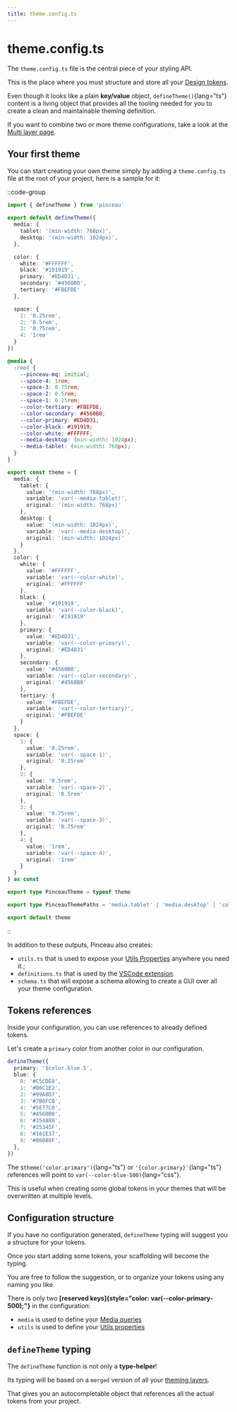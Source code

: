 ```yaml
---
title: theme.config.ts
---
```


# theme.config.ts

The `theme.config.ts` file is the central piece of your styling API.

This is the place where you must structure and store all your [Design tokens](/configuration/design-tokens).

Even though it looks like a plain **key/value** object, `defineTheme()`{lang="ts"} content is a living object that provides all the tooling needed for you to create a clean and maintainable theming definition.

If you want to combine two or more theme configurations, take a look at the [Multi layer page](/advanced/multi-layer).

## Your first theme

You can start creating your own theme simply by adding a `theme.config.ts` file at the root of your project, here is a sample for it:

::code-group

```ts [theme.config.ts]
import { defineTheme } from 'pinceau'

export default defineTheme({
  media: {
    tablet: '(min-width: 768px)',
    desktop: '(min-width: 1024px)',
  },

  color: {
    white: '#FFFFFF',
    black: '#191919',
    primary: '#ED4D31',
    secondary: '#4560B0',
    tertiary: '#FBEFDE'
  },

  space: {
    1: '0.25rem',
    2: '0.5rem',
    3: '0.75rem',
    4: '1rem'
  }
})
```

```css [.css output]
@media {
  :root {
    --pinceau-mq: initial;
    --space-4: 1rem;
    --space-3: 0.75rem;
    --space-2: 0.5rem;
    --space-1: 0.25rem;
    --color-tertiary: #FBEFDE;
    --color-secondary: #4560B0;
    --color-primary: #ED4D31;
    --color-black: #191919;
    --color-white: #FFFFFF;
    --media-desktop: (min-width: 1024px);
    --media-tablet: (min-width: 768px);
  }
}
```

```ts [.ts output]
export const theme = {
  media: {
    tablet: {
      value: '(min-width: 768px)',
      variable: 'var(--media-tablet)',
      original: '(min-width: 768px)'
    },
    desktop: {
      value: '(min-width: 1024px)',
      variable: 'var(--media-desktop)',
      original: '(min-width: 1024px)'
    }
  },
  color: {
    white: {
      value: '#FFFFFF',
      variable: 'var(--color-white)',
      original: '#FFFFFF'
    },
    black: {
      value: '#191919',
      variable: 'var(--color-black)',
      original: '#191919'
    },
    primary: {
      value: '#ED4D31',
      variable: 'var(--color-primary)',
      original: '#ED4D31'
    },
    secondary: {
      value: '#4560B0',
      variable: 'var(--color-secondary)',
      original: '#4560B0'
    },
    tertiary: {
      value: '#FBEFDE',
      variable: 'var(--color-tertiary)',
      original: '#FBEFDE'
    }
  },
  space: {
    1: {
      value: '0.25rem',
      variable: 'var(--space-1)',
      original: '0.25rem'
    },
    2: {
      value: '0.5rem',
      variable: 'var(--space-2)',
      original: '0.5rem'
    },
    3: {
      value: '0.75rem',
      variable: 'var(--space-3)',
      original: '0.75rem'
    },
    4: {
      value: '1rem',
      variable: 'var(--space-4)',
      original: '1rem'
    }
  }
} as const

export type PinceauTheme = typeof theme

export type PinceauThemePaths = 'media.tablet' | 'media.desktop' | 'color.white' | 'color.black' | 'color.primary' | 'color.secondary' | 'color.tertiary' | 'space.1' | 'space.2' | 'space.3' | 'space.4'

export default theme
```

::

In addition to these outputs, Pinceau also creates:
- `utils.ts` that is used to expose your [Utils Properties](/configuration/utils-properties) anywhere you need it.;
- `definitions.ts` that is used by the [VSCode extension](/get-started/vscode-extension).
- `schema.ts` that will expose a schema allowing to create a GUI over all your theme configuration.

## Tokens references

Inside your configuration, you can use references to already defined tokens.

Let's create a `primary` color from another color in our configuration.

```ts
defineTheme({
  primary: '$color.blue.5',
  blue: {
    0: '#C5CDE8',
    1: '#B6C1E2',
    2: '#99A8D7',
    3: '#7B8FCB',
    4: '#5E77C0',
    5: '#4560B0',
    6: '#354A88',
    7: '#25345F',
    8: '#161E37',
    9: '#06080F',
  },
})
```

The `$theme('color.primary')`{lang="ts"} or `'{color.primary}'`{lang="ts"} references will point to `var(--color-blue-500)`{lang="css"}.

This is useful when creating some global tokens in your themes that will be overwritten at multiple levels.

## Configuration structure

If you have no configuration generated, `defineTheme` typing will suggest you a structure for your tokens.

Once you start adding some tokens, your scaffolding will become the typing.

You are free to follow the suggestion, or to organize your tokens using any naming you like.

There is only two **[reserved keys]{style="color: var(--color-primary-500);"}** in the configuration:

- `media` is used to define your [Media queries](/configuration/media-queries)
- `utils` is used to define your [Utils properties](/configuration/utils-properties)

## `defineTheme` typing

The `defineTheme` function is not only a **type-helper**!

Its typing will be based on a `merged` version of all your [theming layers](/advanced/multi-layer).

That gives you an autocompletable object that references all the actual tokens from your project.
